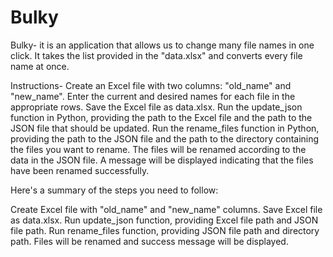 # Bulky
Bulky- it is an application that allows us to change many file names in one click. It takes the list provided in the "data.xlsx" and converts every file name at once.

Instructions-
Create an Excel file with two columns: "old_name" and "new_name".
Enter the current and desired names for each file in the appropriate rows.
Save the Excel file as data.xlsx.
Run the update_json function in Python, providing the path to the Excel file and the path to the JSON file that should be updated.
Run the rename_files function in Python, providing the path to the JSON file and the path to the directory containing the files you want to rename.
The files will be renamed according to the data in the JSON file. A message will be displayed indicating that the files have been renamed successfully.


Here's a summary of the steps you need to follow:

Create Excel file with "old_name" and "new_name" columns.
Save Excel file as data.xlsx.
Run update_json function, providing Excel file path and JSON file path.
Run rename_files function, providing JSON file path and directory path.
Files will be renamed and success message will be displayed.
